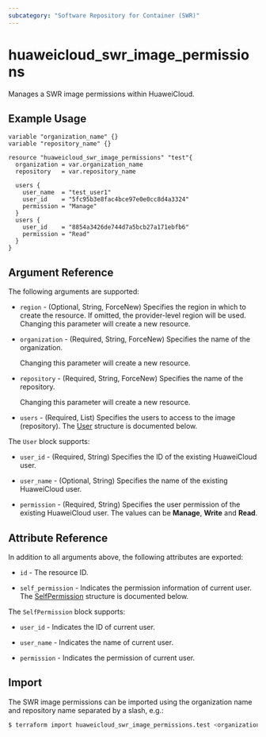 ```yaml
---
subcategory: "Software Repository for Container (SWR)"
---
```


# huaweicloud_swr_image_permissions

Manages a SWR image permissions within HuaweiCloud.

## Example Usage

```hcl
variable "organization_name" {}
variable "repository_name" {}

resource "huaweicloud_swr_image_permissions" "test"{
  organization = var.organization_name
  repository   = var.repository_name

  users {
    user_name  = "test_user1"
    user_id    = "5fc95b3e8fac4bce97e0e0cc8d4a3324"
    permission = "Manage"
  }
  users {
    user_id    = "8854a3426de744d7a5bcb27a171ebfb6"
    permission = "Read"
  }
}
```

## Argument Reference

The following arguments are supported:

* `region` - (Optional, String, ForceNew) Specifies the region in which to create the resource.
  If omitted, the provider-level region will be used. Changing this parameter will create a new resource.

* `organization` - (Required, String, ForceNew) Specifies the name of the organization.

  Changing this parameter will create a new resource.

* `repository` - (Required, String, ForceNew) Specifies the name of the repository.

  Changing this parameter will create a new resource.

* `users` - (Required, List) Specifies the users to access to the image (repository).
The [User](#SwrImagePermissions_User) structure is documented below.

<a name="SwrImagePermissions_User"></a>
The `User` block supports:

* `user_id` - (Required, String) Specifies the ID of the existing HuaweiCloud user.

* `user_name` - (Optional, String) Specifies the name of the existing HuaweiCloud user.

* `permission` - (Required, String) Specifies the user permission of the existing HuaweiCloud user.
  The values can be **Manage**, **Write** and **Read**.

## Attribute Reference

In addition to all arguments above, the following attributes are exported:

* `id` - The resource ID.

* `self_permission` -  Indicates the permission information of current user.
  The [SelfPermission](#SwrImagePermissions_SelfPermission) structure is documented below.

<a name="SwrImagePermissions_SelfPermission"></a>
The `SelfPermission` block supports:

* `user_id` - Indicates the ID of current user.

* `user_name` - Indicates the name of current user.

* `permission` - Indicates the permission of current user.

## Import

The SWR image permissions can be imported using the organization name and repository name separated by a slash, e.g.:

```bash
$ terraform import huaweicloud_swr_image_permissions.test <organization_name>/<repository_name>
```
